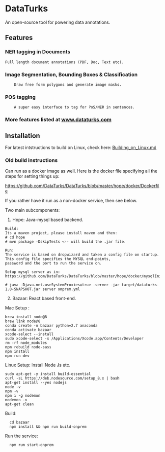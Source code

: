 # DataTurks
An open-source tool for powering data annotations.

## Features
  ### NER tagging in Documents
	Full length document annotations (PDF, Doc, Text etc).
  ### Image Segmentation, Bounding Boxes & Classification
        Draw free form polygons and generate image masks.
  ### POS tagging
        A super easy interface to tag for PoS/NER in sentences.
  ### More features listed at www.dataturks.com


## Installation

For latest intstructions to build on Linux, check here: [Building_on_Linux.md](docs/Building_on_Linux.md)

### Old build instructions

Can run as a docker image as well. Here is the docker file specifying all the steps for setting things up:

https://github.com/DataTurks/DataTurks/blob/master/hope/docker/Dockerfile

If you rather have it run as a non-docker service, then see below.

Two main subcomponents:
  1. Hope: Java-mysql based backend.
    
    Build:
    Its a maven project, please install maven and then:
    # cd hope
    # mvn package -DskipTests <-- will build the .jar file.
    
    Run:
    The service is based on dropwizard and taken a config file on startup. This config file specifies the MYSQL end-points, 
    password and the port to run the service on.
    
    Setup mysql server as in: https://github.com/DataTurks/DataTurks/blob/master/hope/docker/mysqlInit.sql
    
    # java -Djava.net.useSystemProxies=true -server -jar target/dataturks-1.0-SNAPSHOT.jar server onprem.yml
    
  2. Bazaar: React based front-end.
   
  Mac Setup :
        
    brew install node@8
    brew link node@8
    conda create -n bazaar python=2.7 anaconda
    conda activate bazaar
    xcode-select --install
    sudo xcode-select -s /Applications/Xcode.app/Contents/Developer
    rm -rf node_modules
    npm rebuild node-sass
    npm install
    npm run dev  
   
  Linux Setup:
        Install Node Js etc.
        
	sudo apt-get -y install build-essential 
	curl -sL https://deb.nodesource.com/setup_8.x | bash 	  
	apt-get install --yes nodejs 	  
	node -v 	  
	npm -v  	  
	npm i -g nodemon 	  
	nodemon -v	  
	apt-get clean 	  
   
   Build:
      
      cd bazaar
      npm install && npm run build-onprem
    
   Run the service:
     
      npm run start-onprem
    
    

    
